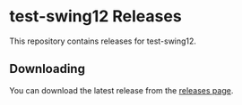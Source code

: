 # test-swing12 Releases

This repository contains releases for test-swing12.

## Downloading

You can download the latest release from the [releases page](releases).
